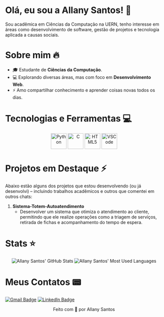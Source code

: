 # Olá, eu sou a Allany Santos! 👋

Sou acadêmica em Ciências da Computação na UERN, tenho interesse em áreas como desenvolvimento de software, gestão de projetos e tecnologia aplicada a causas sociais.

# Sobre mim 🔥
- 🎓 Estudante de **Ciências da Computação**.
- 💻 Explorando diversas áreas, mas com foco em **Desenvolvimento Web**.
- ⚡ Amo compartilhar conhecimento e aprender coisas novas todos os dias.

# Tecnologias e Ferramentas 💻

<div align="center">
  <!-- Python -->
  <img src="https://cdn.jsdelivr.net/gh/devicons/devicon/icons/python/python-original.svg" width="50" height="50" alt="Python" />
  <!-- C -->
  <img src="https://cdn.jsdelivr.net/gh/devicons/devicon/icons/c/c-original.svg" width="50" height="50" alt="C" />
  <!-- HTML5 -->
  <img src="https://cdn.jsdelivr.net/gh/devicons/devicon/icons/html5/html5-original.svg" width="50" height="50" alt="HTML5" />
  <!-- VS Code -->
  <img src="https://cdn.jsdelivr.net/gh/devicons/devicon/icons/vscode/vscode-original.svg" width="50" height="50" alt="VSCode" />
</div>

# Projetos em Destaque ⚡
Abaixo estão alguns dos projetos que estou desenvolvendo (ou já desenvolvi) – incluindo trabalhos acadêmicos e outros que comentei em outros chats:

1. **Sistema-Totem-Autoatendimento**  
   - Desenvolver um sistema que otimiza o atendimento ao cliente, permitindo que ele realize operações como a triagem de serviços, retirada de fichas e acompanhamento do tempo de espera.

# Stats ⭐
<div align="center">
  <img src="https://github-profile-summary-cards.vercel.app/api/cards/stats?username=allany07&theme=github_dark" alt="Allany Santos' GitHub Stats" />
  <img src="https://github-profile-summary-cards.vercel.app/api/cards/most-commit-language?username=allany07&theme=github_dark" alt="Allany Santos' Most Used Languages" />
</div>

# Meus Contatos 📟

[![Gmail Badge](https://img.shields.io/badge/-Gmail-D14836?style=for-the-badge&logo=gmail&logoColor=white)](mailto:allany01santos@gmail.com)
[![LinkedIn Badge](https://img.shields.io/badge/-LinkedIn-0A66C2?style=for-the-badge&logo=linkedin&logoColor=white)](https://www.linkedin.com/in/allany-santos-282924352)

<p align="center">
  Feito com 💙 por Allany Santos
</p>
